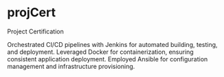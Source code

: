 # projCert
Project Certification

Orchestrated CI/CD pipelines with Jenkins for automated building, testing, and deployment.
Leveraged Docker for containerization, ensuring consistent application deployment.
Employed Ansible for configuration management and infrastructure provisioning.




